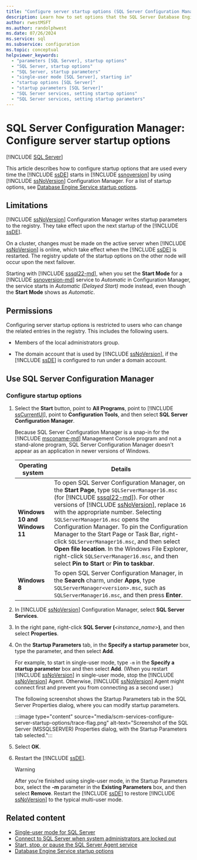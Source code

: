 ```yaml
---
title: "Configure server startup options (SQL Server Configuration Manager)"
description: Learn how to set options that the SQL Server Database Engine uses when it starts. View limitations and restrictions on making changes to startup parameters.
author: rwestMSFT
ms.author: randolphwest
ms.date: 07/26/2024
ms.service: sql
ms.subservice: configuration
ms.topic: conceptual
helpviewer_keywords:
  - "parameters [SQL Server], startup options"
  - "SQL Server, startup options"
  - "SQL Server, startup parameters"
  - "single-user mode [SQL Server], starting in"
  - "startup options [SQL Server]"
  - "startup parameters [SQL Server]"
  - "SQL Server services, setting startup options"
  - "SQL Server services, setting startup parameters"
---
```

# SQL Server Configuration Manager: Configure server startup options

[!INCLUDE [SQL Server](../../includes/applies-to-version/sqlserver.md)]

This article describes how to configure startup options that are used every time the [!INCLUDE [ssDE](../../includes/ssde-md.md)] starts in [!INCLUDE [ssnoversion](../../includes/ssnoversion-md.md)] by using [!INCLUDE [ssNoVersion](../../includes/ssnoversion-md.md)] Configuration Manager. For a list of startup options, see [Database Engine Service startup options](database-engine-service-startup-options.md).

## Limitations

[!INCLUDE [ssNoVersion](../../includes/ssnoversion-md.md)] Configuration Manager writes startup parameters to the registry. They take effect upon the next startup of the [!INCLUDE [ssDE](../../includes/ssde-md.md)].

On a cluster, changes must be made on the active server when [!INCLUDE [ssNoVersion](../../includes/ssnoversion-md.md)] is online, which take effect when the [!INCLUDE [ssDE](../../includes/ssde-md.md)] is restarted. The registry update of the startup options on the other node will occur upon the next failover.

Starting with [!INCLUDE [sssql22-md](../../includes/sssql22-md.md)], when you set the **Start Mode** for a [!INCLUDE [ssnoversion-md](../../includes/ssnoversion-md.md)] service to *Automatic* in Configuration Manager, the service starts in *Automatic (Delayed Start)* mode instead, even though the **Start Mode** shows as *Automatic*.

## Permissions

Configuring server startup options is restricted to users who can change the related entries in the registry. This includes the following users.

- Members of the local administrators group.

- The domain account that is used by [!INCLUDE [ssNoVersion](../../includes/ssnoversion-md.md)], if the [!INCLUDE [ssDE](../../includes/ssde-md.md)] is configured to run under a domain account.

## <a id="SSMSProcedure"></a> Use SQL Server Configuration Manager

### Configure startup options

1. Select the **Start** button, point to **All Programs**, point to [!INCLUDE [ssCurrentUI](../../includes/sscurrentui-md.md)], point to **Configuration Tools**, and then select **SQL Server Configuration Manager**.

   Because SQL Server Configuration Manager is a snap-in for the [!INCLUDE [msconame-md](../../includes/msconame-md.md)] Management Console program and not a stand-alone program, SQL Server Configuration Manager doesn't appear as an application in newer versions of Windows.

   | Operating system | Details |
   | --- | --- |
   | **Windows 10 and Windows 11** | To open SQL Server Configuration Manager, on the **Start Page**, type `SQLServerManager16.msc` (for [!INCLUDE [sssql22-md](../../includes/sssql22-md.md)]). For other versions of [!INCLUDE [ssNoVersion](../../includes/ssnoversion-md.md)], replace `16` with the appropriate number. Selecting `SQLServerManager16.msc` opens the Configuration Manager. To pin the Configuration Manager to the Start Page or Task Bar, right-click `SQLServerManager16.msc`, and then select **Open file location**. In the Windows File Explorer, right-click `SQLServerManager16.msc`, and then select **Pin to Start** or **Pin to taskbar**. |
   | **Windows 8** | To open SQL Server Configuration Manager, in the **Search** charm, under **Apps**, type `SQLServerManager<version>.msc`, such as `SQLServerManager16.msc`, and then press **Enter**. |

1. In [!INCLUDE [ssNoVersion](../../includes/ssnoversion-md.md)] Configuration Manager, select **SQL Server Services**.

1. In the right pane, right-click **SQL Server (***<instance_name>***)**, and then select **Properties**.

1. On the **Startup Parameters** tab, in the **Specify a startup parameter** box, type the parameter, and then select **Add**.

   For example, to start in single-user mode, type `-m` in the **Specify a startup parameter** box and then select **Add**. (When you restart [!INCLUDE [ssNoVersion](../../includes/ssnoversion-md.md)] in single-user mode, stop the [!INCLUDE [ssNoVersion](../../includes/ssnoversion-md.md)] Agent. Otherwise, [!INCLUDE [ssNoVersion](../../includes/ssnoversion-md.md)] Agent might connect first and prevent you from connecting as a second user.)

   The following screenshot shows the Startup Parameters tab in the SQL Server Properties dialog, where you can modify startup parameters.

   :::image type="content" source="media/scm-services-configure-server-startup-options/trace-flag.png" alt-text="Screenshot of the SQL Server (MSSQLSERVER) Properties dialog, with the Startup Parameters tab selected.":::

1. Select **OK**.

1. Restart the [!INCLUDE [ssDE](../../includes/ssde-md.md)].

   > [!WARNING]  
   > After you're finished using single-user mode, in the Startup Parameters box, select the **-m** parameter in the **Existing Parameters** box, and then select **Remove**. Restart the [!INCLUDE [ssDE](../../includes/ssde-md.md)] to restore [!INCLUDE [ssNoVersion](../../includes/ssnoversion-md.md)] to the typical multi-user mode.

## Related content

- [Single-user mode for SQL Server](start-sql-server-in-single-user-mode.md)
- [Connect to SQL Server when system administrators are locked out](connect-to-sql-server-when-system-administrators-are-locked-out.md)
- [Start, stop, or pause the SQL Server Agent service](../../ssms/agent/start-stop-or-pause-the-sql-server-agent-service.md)
- [Database Engine Service startup options](database-engine-service-startup-options.md)
